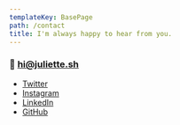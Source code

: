 ```yaml
---
templateKey: BasePage
path: /contact
title: I'm always happy to hear from you.
---
```


### 📮 hi@juliette.sh

- [Twitter](https://twitter.com/juliettepretot)
- [Instagram](http://instagram.com/juliettepretot)
- [LinkedIn](https://www.linkedin.com/in/juliette-prétot-2a9530a5/)
- [GitHub](https://github.com/juliettepretot)
